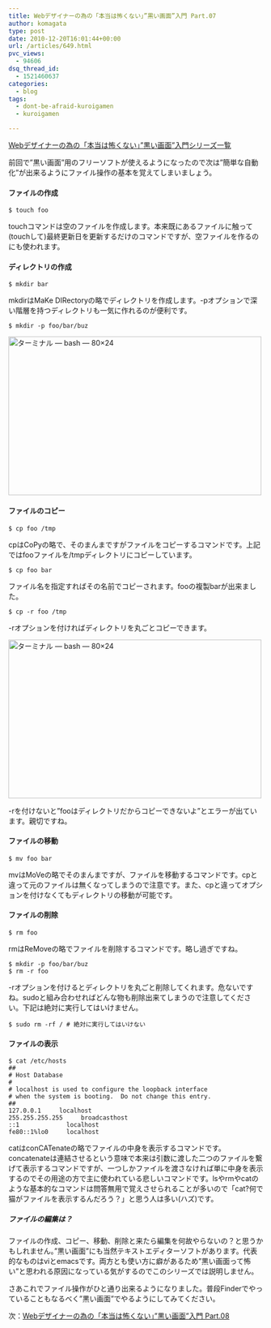 ```yaml
---
title: Webデザイナーの為の「本当は怖くない」”黒い画面”入門 Part.07
author: komagata
type: post
date: 2010-12-20T16:01:44+00:00
url: /articles/649.html
pvc_views:
  - 94606
dsq_thread_id:
  - 1521460637
categories:
  - blog
tags:
  - dont-be-afraid-kuroigamen
  - kuroigamen

---
```

[Webデザイナーの為の「本当は怖くない」”黒い画面”入門シリーズ一覧][1]

前回で&#8221;黒い画面&#8221;用のフリーソフトが使えるようになったので次は&#8221;簡単な自動化&#8221;が出来るようにファイル操作の基本を覚えてしまいましょう。

#### ファイルの作成

    $ touch foo

touchコマンドは空のファイルを作成します。本来既にあるファイルに触って(touchして)最終更新日を更新するだけのコマンドですが、空ファイルを作るのにも使われます。

#### ディレクトリの作成

    $ mkdir bar

mkdirはMaKe DIRectoryの略でディレクトリを作成します。-pオプションで深い階層を持つディレクトリも一気に作れるのが便利です。

    $ mkdir -p foo/bar/buz

<p class="center">
  <a href="http://www.flickr.com/photos/komagata/5277162694/" title="ターミナル — bash — 80×24 by komagata, on Flickr"><img src="http://farm6.static.flickr.com/5203/5277162694_308eae9af9.jpg" width="500" height="313" alt="ターミナル — bash — 80×24" /></a>
</p>

#### ファイルのコピー

    $ cp foo /tmp

cpはCoPyの略で、そのまんまですがファイルをコピーするコマンドです。上記ではfooファイルを/tmpディレクトリにコピーしています。

    $ cp foo bar

ファイル名を指定すればその名前でコピーされます。fooの複製barが出来ました。

    $ cp -r foo /tmp

-rオプションを付ければディレクトリを丸ごとコピーできます。

<p class="center">
  <a href="http://www.flickr.com/photos/komagata/5277169482/" title="ターミナル — bash — 80×24 by komagata, on Flickr"><img src="http://farm6.static.flickr.com/5242/5277169482_506bfa2952.jpg" width="500" height="313" alt="ターミナル — bash — 80×24" /></a>
</p>

-rを付けないと&#8221;fooはディレクトリだからコピーできないよ&#8221;とエラーが出ています。親切ですね。

#### ファイルの移動

    $ mv foo bar

mvはMoVeの略でそのまんまですが、ファイルを移動するコマンドです。cpと違って元のファイルは無くなってしまうので注意です。また、cpと違ってオプションを付けなくてもディレクトリの移動が可能です。

#### ファイルの削除

    $ rm foo

rmはReMoveの略でファイルを削除するコマンドです。略し過ぎですね。

    $ mkdir -p foo/bar/buz
    $ rm -r foo

-rオプションを付けるとディレクトリを丸ごと削除してくれます。危ないですね。sudoと組み合わせればどんな物も削除出来てしまうので注意してください。下記は絶対に実行してはいけません。

    $ sudo rm -rf / # 絶対に実行してはいけない

#### ファイルの表示

    $ cat /etc/hosts
    ##
    # Host Database
    #
    # localhost is used to configure the loopback interface
    # when the system is booting.  Do not change this entry.
    ##
    127.0.0.1     localhost
    255.255.255.255     broadcasthost
    ::1             localhost
    fe80::1%lo0     localhost

catはconCATenateの略でファイルの中身を表示するコマンドです。concatenateは連結させるという意味で本来は引数に渡した二つのファイルを繋げて表示するコマンドですが、一つしかファイルを渡さなければ単に中身を表示するのでその用途の方で主に使われている悲しいコマンドです。lsやrmやcatのような基本的なコマンドは問答無用で覚えさせられることが多いので「cat?何で猫がファイルを表示するんだろう？」と思う人は多い(ハズ)です。

<div class="tips">
  <h5>
    ファイルの編集は？
  </h5>
  
  <p>
    ファイルの作成、コピー、移動、削除と来たら編集を何故やらないの？と思うかもしれません。&#8221;黒い画面&#8221;にも当然テキストエディターソフトがあります。代表的なものはviとemacsです。両方とも使い方に癖があるため&#8221;黒い画面って怖い&#8221;と思われる原因になっている気がするのでこのシリーズでは説明しません。
  </p>
</div>

さあこれでファイル操作がひと通り出来るようになりました。普段Finderでやっていることもなるべく&#8221;黒い画面&#8221;でやるようにしてみてください。

次：[Webデザイナーの為の「本当は怖くない」”黒い画面”入門 Part.08][2]

 [1]: http://fjord.jp/tag/dont-be-afraid-kuroigamen
 [2]: http://fjord.jp/love/655.html
